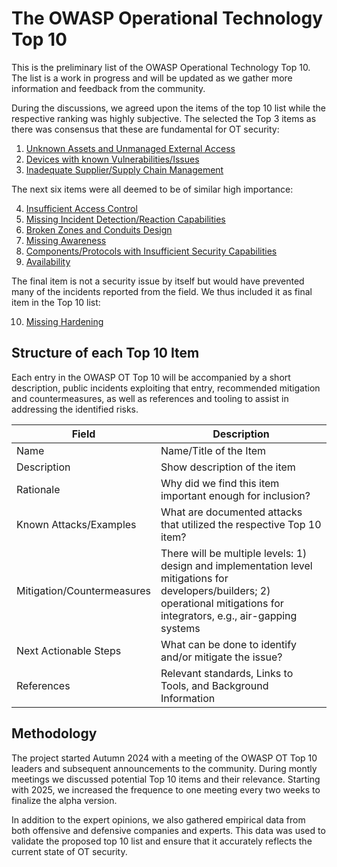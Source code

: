 # The OWASP Operational Technology Top 10

This is the preliminary list of the OWASP Operational Technology Top 10. The list is a work in progress and will be updated as we gather more information and feedback from the community.

During the discussions, we agreed upon the items of the top 10 list while the respective ranking was highly subjective. The selected the Top 3 items as there was consensus that these are fundamental for OT security:

1. [Unknown Assets and Unmanaged External Access](./unknown-assets-and-admin-access.md)
2. [Devices with known Vulnerabilities/Issues](./accessible-devices-with-known-vulnerabilities.md)
3. [Inadequate Supplier/Supply Chain Management](./inadequate_supply_chain_management.md)

The next six items were all deemed to be of similar high importance:

4. [Insufficient Access Control](./insufficient-access-control.md)
5. [Missing Incident Detection/Reaction Capabilities](./missing-incident-detection-reaction-capabilities.md)
6. [Broken Zones and Conduits Design](./broken-zone-and-conduits-design.md)
7. [Missing Awareness](./missing-awareness.md)
8. [Components/Protocols with Insufficient Security Capabilities](./components-with-insufficient-security-capabilities.md)
9. [Availability](./availability.md)

The final item is not a security issue by itself but would have prevented many of the incidents reported from the field. We thus included it as final item in the Top 10 list:

10. [Missing Hardening](./missing-hardening.md)

## Structure of each Top 10 Item

Each entry in the OWASP OT Top 10 will be accompanied by a short description, public incidents exploiting that entry, recommended mitigation and countermeasures, as well as references and tooling to assist in addressing the identified risks.

| Field | Description |
| --- | --- |
| Name | Name/Title of the Item |
| Description | Show description of the item |
| Rationale | Why did we find this item important enough for inclusion? |
| Known Attacks/Examples | What are documented attacks that utilized the respective Top 10 item? |
| Mitigation/Countermeasures | There will be multiple levels: 1) design and implementation level mitigations for developers/builders;  2) operational mitigations for integrators, e.g., air-gapping systems |
| Next Actionable Steps | What can be done to identify and/or mitigate the issue? |
| References| Relevant standards, Links to Tools, and Background Information |

## Methodology

The project started Autumn 2024 with a meeting of the OWASP OT Top 10 leaders and subsequent announcements to the community. During montly meetings we discussed potential Top 10 items and their relevance. Starting with 2025, we increased the frequence to one meeting every two weeks to finalize the alpha version.

In addition to the expert opinions, we also gathered empirical data from both offensive and defensive companies and experts. This data was used to validate the proposed top 10 list and ensure that it accurately reflects the current state of OT security.
